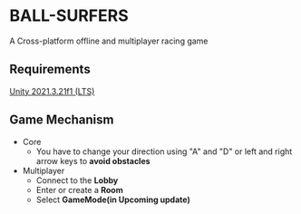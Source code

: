 # BALL-SURFERS
A Cross-platform offline and multiplayer racing game

## Requirements
[Unity 2021.3.21f1 (LTS)](https://unity.com/releases/editor/whats-new/2021.3.21#release-notes)

## Game Mechanism
* Core
  * You have to change your direction using "A" and "D" or left and right arrow keys to **avoid obstacles**
* Multiplayer
  * Connect to the **Lobby**
  * Enter or create a **Room**
  * Select **GameMode(in Upcoming update)**
